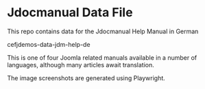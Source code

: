 # Jdocmanual Data File

This repo contains data for the Jdocmanual Help Manual in German

cefjdemos-data-jdm-help-de

This is one of four Joomla related manuals available in a number of
languages, although many articles await translation.

The image screenshots are generated using Playwright.

